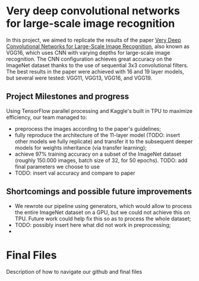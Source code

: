 # Very deep convolutional networks for large-scale image recognition 
In this project, we aimed to replicate the results of the paper  [Very Deep Convolutional Networks for Large-Scale Image Recognition](https://arxiv.org/abs/1409.1556v6), also known as VGG16, which uses CNN with varying depths for large-scale image recognition. The CNN configuration achieves great accuracy on the ImageNet dataset thanks to the use of sequential 3x3 convolutional filters. The best results in the paper were achieved with 16 and 19 layer models, but several were tested:  VGG11, VGG13, VGG16, and VGG19.

## Project Milestones and progress 
Using TensorFlow parallel processing and Kaggle's built in TPU to maximize efficiency, our team managed to:
  - preprocess the images according to the paper's guidelines;
  - fully reproduce the architecture of the 11-layer model (TODO: insert other models we fully replicate) and transfer it to the subsequent deeper models for weights inheritance (via transfer learning);
  - achieve 97% training accuracy on a subset of the ImageNet dataset (roughly 150.000 images, batch size of 32, for 50 epochs). TODO: add final parameters we choose to use
  - TODO: insert val accuracy and compare to paper
    
## Shortcomings and possible future improvements  
  - We rewrote our pipeline using generators, which would allow to process the entire ImageNet dataset on a GPU, but we could not achieve this on   TPU. Future work could help fix this so as to process the whole dataset;
  - TODO: possibly insert here what did not work in preprocessing;
  - 



# Final Files

Description of how to navigate our github and final files 
